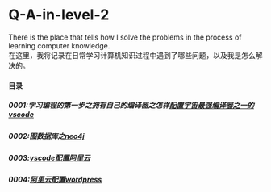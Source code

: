 # Q-A-in-level-2
There is the place that tells how I solve the problems  in the process of learning computer knowledge.  
在这里，我将记录在日常学习计算机知识过程中遇到了哪些问题，以及我是怎么解决的。  

#### 目录
##### 0001:学习编程的第一步之拥有自己的编译器之怎样[配置宇宙最强编译器之一的vscode](https://github.com/linyang23/Q-A-in-level-2/blob/master/doc/0001_vscode%E9%85%8D%E7%BD%AE.md)
##### 0002:图数据库之[neo4j](https://github.com/linyang23/Q-A-in-level-2/blob/master/doc/0002_%E5%9B%BE%E6%95%B0%E6%8D%AE%E5%BA%93%E4%B9%8Bneo4j.md)
##### 0003:[vscode配置阿里云](https://github.com/linyang23/Q-A-in-level-2/blob/master/doc/0003_vscode%E9%85%8D%E7%BD%AE%E9%98%BF%E9%87%8C%E4%BA%91.md)
##### 0004:[阿里云配置wordpress](https://github.com/linyang23/Q-A-in-level-2/blob/master/doc/0004_%E9%98%BF%E9%87%8C%E4%BA%91%E5%88%9B%E5%BB%BAwordpress%E5%8D%9A%E5%AE%A2.md)
